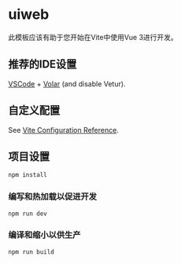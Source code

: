 # uiweb

此模板应该有助于您开始在Vite中使用Vue 3进行开发。

## 推荐的IDE设置

[VSCode](https://code.visualstudio.com/) + [Volar](https://marketplace.visualstudio.com/items?itemName=Vue.volar) (and disable Vetur).

## 自定义配置

See [Vite Configuration Reference](https://vitejs.dev/config/).

## 项目设置

```sh
npm install
```

### 编写和热加载以促进开发

```sh
npm run dev
```

### 编译和缩小以供生产

```sh
npm run build
```
